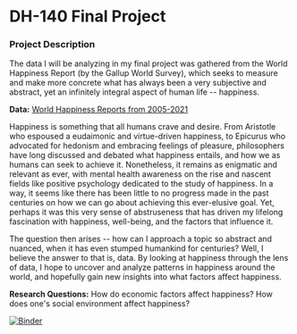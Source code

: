 # DH-140 Final Project

### Project Description

The data I will be analyzing in my final project was gathered from the World Happiness Report (by the Gallup World Survey), which seeks to measure and make more concrete what has always been a very subjective and abstract, yet an infinitely integral aspect of human life -- happiness.

**Data:**
[World Happiness Reports from 2005-2021]("https://www.kaggle.com/datasets/jahaidulislam/world-happiness-report-2005-2021")

Happiness is something that all humans crave and desire. From Aristotle who espoused a eudaimonic and virtue-driven happiness, to Epicurus who advocated for hedonism and embracing feelings of pleasure, philosophers have long discussed and debated what happiness entails, and how we as humans can seek to achieve it. Nonetheless, it remains as enigmatic and relevant as ever, with mental health awareness on the rise and nascent fields like positive psychology dedicated to the study of happiness. In a way, it seems like there has been little to no progress made in the past centuries on how we can go about achieving this ever-elusive goal. Yet, perhaps it was this very sense of abstruseness that has driven my lifelong fascination with happiness, well-being, and the factors that influence it.

The question then arises -- how can I approach a topic so abstract and nuanced, when it has even stumped humankind for centuries? Well, I believe the answer to that is, data. By looking at happiness through the lens of data, I hope to uncover and analyze patterns in happiness around the world, and hopefully gain new insights into what factors affect happiness.

**Research Questions:**
How do economic factors affect happiness?
How does one's social environment affect happiness?

[![Binder](https://mybinder.org/badge_logo.svg)](https://mybinder.org/v2/gh/kjh97/DH-140/HEAD)